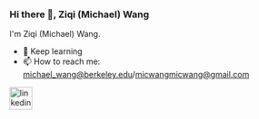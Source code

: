 ### Hi there 👋, Ziqi (Michael) Wang

I'm Ziqi (Michael) Wang. 

- 🌱 Keep learning
- 📫 How to reach me: michael_wang@berkeley.edu/micwangmicwang@gmail.com

[<img src='https://cdn.jsdelivr.net/npm/simple-icons@3.0.1/icons/linkedin.svg' alt='linkedin' height='40'>](https://www.linkedin.com/in/michael-zi-qi-wang-8a408a1a2/)  










